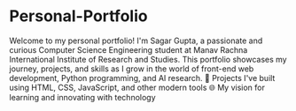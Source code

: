 # Personal-Portfolio
Welcome to my personal portfolio! I'm Sagar Gupta, a passionate and curious Computer Science Engineering student at Manav Rachna International Institute of Research and Studies. 
This portfolio showcases my journey, projects, and skills as I grow in the world of front-end web development, Python programming, and AI research.
🎯 Projects I've built using HTML, CSS, JavaScript, and other modern tools
🌐 My vision for learning and innovating with technology
